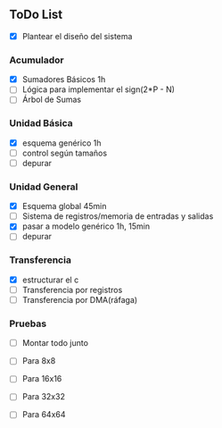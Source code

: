 ## ToDo List


- [x] Plantear el diseño del sistema

### Acumulador

- [x] Sumadores Básicos 1h
- [ ] Lógica para implementar el sign(2*P - N)
- [ ] Árbol de Sumas

### Unidad Básica

- [x] esquema genérico 1h
- [ ] control según tamaños
- [ ] depurar

### Unidad General

- [x] Esquema global 45min
- [ ] Sistema de registros/memoria de entradas y salidas
- [x] pasar a modelo genérico 1h, 15min
- [ ] depurar

### Transferencia

- [x] estructurar el c
- [ ] Transferencia por registros
- [ ] Transferencia por DMA(ráfaga)

### Pruebas

- [ ] Montar todo junto
- [ ] Para 8x8
- [ ] Para 16x16
- [ ] Para 32x32
- [ ] Para 64x64

